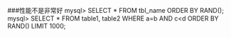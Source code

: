 ###性能不是非常好
	mysql> SELECT * FROM tbl_name ORDER BY RAND();
	mysql> SELECT * FROM table1, table2 WHERE a=b AND c<d ORDER BY RAND() LIMIT 1000;
